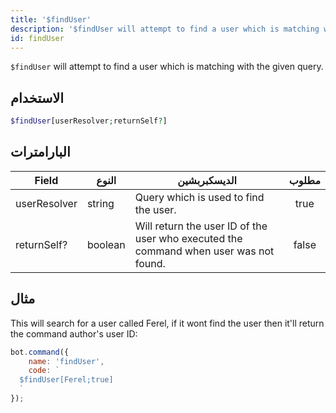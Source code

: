 ```yaml
---
title: '$findUser'
description: '$findUser will attempt to find a user which is matching with the given query.'
id: findUser
---
```


`$findUser` will attempt to find a user which is matching with the given query.

## الاستخدام

```php
$findUser[userResolver;returnSelf?]
```

## البارامترات

| Field        | النوع   | الديسكبربشين                                                                          | مطلوب |
| ------------ | ------- | ------------------------------------------------------------------------------------- |:-----:|
| userResolver | string  | Query which is used to find the user.                                                 | true  |
| returnSelf?  | boolean | Will return the user ID of the user who executed the command when user was not found. | false |

## مثال

This will search for a user called Ferel, if it wont find the user then it'll return the command author's user ID:

```javascript
bot.command({
    name: 'findUser',
    code: `
  $findUser[Ferel;true]
  `
});
```
